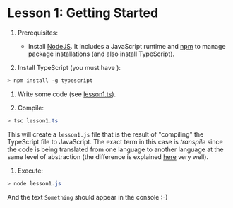 # Lesson 1: Getting Started

1. Prerequisites:

    * Install [NodeJS](https://nodejs.org/). It includes a JavaScript runtime and [npm](https://www.npmjs.com/) to manage
      package installations (and also install TypeScript).

1. Install TypeScript (you must have ):

```Powershell
> npm install -g typescript
```

1. Write some code (see [lesson1.ts](lesson1.ts)).

1. Compile:

```Powershell
> tsc lesson1.ts
```

This will create a `lesson1.js` file that is the result of "compiling" the TypeScript file to JavaScript.
The exact term in this case is _transpile_ since the code is being translated from one language to another
language at the same level of abstraction (the difference is explained
[here](https://www.stevefenton.co.uk/2012/11/compiling-vs-transpiling/) very well).

1. Execute:

```Powershell
> node lesson1.js
```

And the text `Something` should appear in the console :-)
